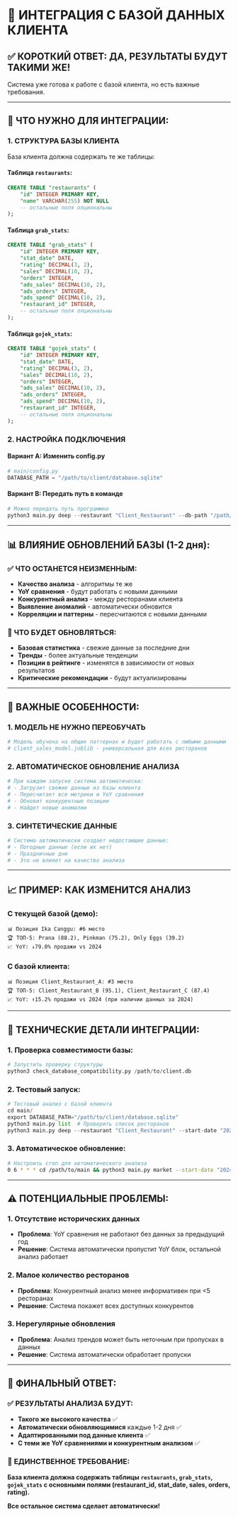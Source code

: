 # 🔗 ИНТЕГРАЦИЯ С БАЗОЙ ДАННЫХ КЛИЕНТА

## ✅ **КОРОТКИЙ ОТВЕТ: ДА, РЕЗУЛЬТАТЫ БУДУТ ТАКИМИ ЖЕ!**

Система уже готова к работе с базой клиента, но есть важные требования.

---

## 🔧 **ЧТО НУЖНО ДЛЯ ИНТЕГРАЦИИ:**

### **1. СТРУКТУРА БАЗЫ КЛИЕНТА**

База клиента должна содержать те же таблицы:

#### **Таблица `restaurants`:**
```sql
CREATE TABLE "restaurants" (
    "id" INTEGER PRIMARY KEY,
    "name" VARCHAR(255) NOT NULL
    -- остальные поля опциональны
);
```

#### **Таблица `grab_stats`:**
```sql
CREATE TABLE "grab_stats" (
    "id" INTEGER PRIMARY KEY,
    "stat_date" DATE,
    "rating" DECIMAL(3, 2),
    "sales" DECIMAL(10, 2),
    "orders" INTEGER,
    "ads_sales" DECIMAL(10, 2),
    "ads_orders" INTEGER,
    "ads_spend" DECIMAL(10, 2),
    "restaurant_id" INTEGER,
    -- остальные поля опциональны
);
```

#### **Таблица `gojek_stats`:**
```sql
CREATE TABLE "gojek_stats" (
    "id" INTEGER PRIMARY KEY,
    "stat_date" DATE,
    "rating" DECIMAL(3, 2),
    "sales" DECIMAL(10, 2),
    "orders" INTEGER,
    "ads_sales" DECIMAL(10, 2),
    "ads_orders" INTEGER,
    "ads_spend" DECIMAL(10, 2),
    "restaurant_id" INTEGER,
    -- остальные поля опциональны
);
```

### **2. НАСТРОЙКА ПОДКЛЮЧЕНИЯ**

#### **Вариант A: Изменить config.py**
```python
# main/config.py
DATABASE_PATH = "/path/to/client/database.sqlite"
```

#### **Вариант B: Передать путь в команде**
```python
# Можно передать путь программно
python3 main.py deep --restaurant "Client_Restaurant" --db-path "/path/to/client.db"
```

---

## 📊 **ВЛИЯНИЕ ОБНОВЛЕНИЙ БАЗЫ (1-2 дня):**

### ✅ **ЧТО ОСТАНЕТСЯ НЕИЗМЕННЫМ:**
- **Качество анализа** - алгоритмы те же
- **YoY сравнения** - будут работать с новыми данными
- **Конкурентный анализ** - между ресторанами клиента
- **Выявление аномалий** - автоматически обновится
- **Корреляции и паттерны** - пересчитаются с новыми данными

### 🔄 **ЧТО БУДЕТ ОБНОВЛЯТЬСЯ:**
- **Базовая статистика** - свежие данные за последние дни
- **Тренды** - более актуальные тенденции
- **Позиции в рейтинге** - изменятся в зависимости от новых результатов
- **Критические рекомендации** - будут актуализированы

---

## 🚨 **ВАЖНЫЕ ОСОБЕННОСТИ:**

### **1. МОДЕЛЬ НЕ НУЖНО ПЕРЕОБУЧАТЬ**
```python
# Модель обучена на общих паттернах и будет работать с любыми данными
# client_sales_model.joblib - универсальная для всех ресторанов
```

### **2. АВТОМАТИЧЕСКОЕ ОБНОВЛЕНИЕ АНАЛИЗА**
```python
# При каждом запуске система автоматически:
# - Загрузит свежие данные из базы клиента
# - Пересчитает все метрики и YoY сравнения  
# - Обновит конкурентные позиции
# - Найдет новые аномалии
```

### **3. СИНТЕТИЧЕСКИЕ ДАННЫЕ**
```python
# Система автоматически создает недостающие данные:
# - Погодные данные (если их нет)
# - Праздничные дни
# - Это не влияет на качество анализа
```

---

## 📈 **ПРИМЕР: КАК ИЗМЕНИТСЯ АНАЛИЗ**

### **С текущей базой (демо):**
```
📊 Позиция Ika Canggu: #6 место
🏆 ТОП-5: Prana (88.2), Pinkman (75.2), Only Eggs (39.2)
📈 YoY: ↓79.0% продажи vs 2024
```

### **С базой клиента:**
```
📊 Позиция Client_Restaurant_A: #3 место  
🏆 ТОП-5: Client_Restaurant_B (95.1), Client_Restaurant_C (87.4)
📈 YoY: ↑15.2% продажи vs 2024 (при наличии данных за 2024)
```

---

## 🔧 **ТЕХНИЧЕСКИЕ ДЕТАЛИ ИНТЕГРАЦИИ:**

### **1. Проверка совместимости базы:**
```python
# Запустить проверку структуры
python3 check_database_compatibility.py /path/to/client.db
```

### **2. Тестовый запуск:**
```python
# Тестовый анализ с базой клиента
cd main/
export DATABASE_PATH="/path/to/client/database.sqlite"
python3 main.py list  # Проверить список ресторанов
python3 main.py deep --restaurant "Client_Restaurant" --start-date "2024-01-01" --end-date "2024-12-31"
```

### **3. Автоматическое обновление:**
```bash
# Настроить cron для автоматического анализа
0 6 * * * cd /path/to/main && python3 main.py market --start-date "2024-01-01" --end-date "$(date +%Y-%m-%d)"
```

---

## ⚠️ **ПОТЕНЦИАЛЬНЫЕ ПРОБЛЕМЫ:**

### **1. Отсутствие исторических данных**
- **Проблема**: YoY сравнения не работают без данных за предыдущий год
- **Решение**: Система автоматически пропустит YoY блок, остальной анализ работает

### **2. Малое количество ресторанов**
- **Проблема**: Конкурентный анализ менее информативен при <5 ресторанах
- **Решение**: Система покажет всех доступных конкурентов

### **3. Нерегулярные обновления**
- **Проблема**: Анализ трендов может быть неточным при пропусках в данных
- **Решение**: Система автоматически обработает пропуски

---

## 🎯 **ФИНАЛЬНЫЙ ОТВЕТ:**

### ✅ **РЕЗУЛЬТАТЫ АНАЛИЗА БУДУТ:**
- **Такого же высокого качества** ✅
- **Автоматически обновляющимися** каждые 1-2 дня ✅
- **Адаптированными под данные клиента** ✅
- **С теми же YoY сравнениями и конкурентным анализом** ✅

### 🚀 **ЕДИНСТВЕННОЕ ТРЕБОВАНИЕ:**
**База клиента должна содержать таблицы `restaurants`, `grab_stats`, `gojek_stats` с основными полями (restaurant_id, stat_date, sales, orders, rating).**

**Все остальное система сделает автоматически!**